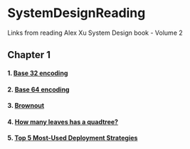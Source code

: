 # SystemDesignReading

Links from reading Alex Xu System Design book - Volume 2

## Chapter 1

#### 1. [Base 32 encoding](https://www.youtube.com/watch?v=Va8FLD-iuTg)

#### 2. [Base 64 encoding](https://www.youtube.com/watch?v=aUdKd0IFl34)

#### 3. [Brownout](https://www.youtube.com/shorts/wq2neOP5_-s)

#### 4. [How many leaves has a quadtree?](https://stackoverflow.com/questions/35976444/how-many-leaves-has-a-quadtree)

#### 5. [Top 5 Most-Used Deployment Strategies](https://www.youtube.com/watch?v=AWVTKBUnoIg)
